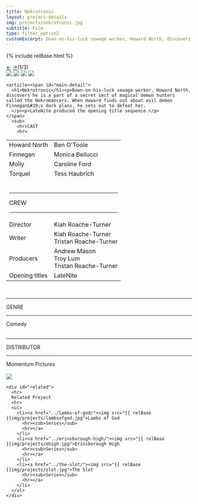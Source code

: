 ```yaml
---
title: Nekrotronic
layout: project-details
img: projects/nekrotronic.jpg
subtitle: Film
type: filter_option2
customExcerpt: Down-on-his-luck sewage worker, Howard North, discovers he is a part of a secret sect of magical demon hunters called the Nekromancers. When Howard finds out about evil demon Finnegan's dark plans, he sets out to defeat her.
---
```

{% include relBase.html %}

  <section id="details">
    <div id="carousel">
      <div id="carousel_controls"><span><a href="#" id="carousel_backward">&larr;</a> <a href="#"
            id="carousel_forward">&rarr;</a></span><span id="pagecount">(1/3)</span></div>
      <div id="carousel_img">
        <img src="{{ relBase }}img/gallery/nekrotronic1.jpg" id="img1">
        <img src="{{ relBase }}img/gallery/nekrotronic2.jpg" id="img2">
        <img src="{{ relBase }}img/gallery/nekrotronic3.jpg" id="img3">
        <img src="{{ relBase }}img/gallery/nekrotronic4.jpg" id="img4">
      </div>
    </div>


    <article><span id="main-detail">
      <h1>Nekrotronic</h1><p>Down-on-his-luck sewage worker, Howard North, discovers he is a part of a secret sect of magical demon hunters called the Nekromancers. When Howard finds out about evil demon Finnegan&#39;s dark plans, he sets out to defeat her.
      </p><p>LateNite produced the opening title sequence.</p>        </span>
      <sub>
        <hr>CAST
        <hr>
<table>
  <tr><td>Howard North</td><td>Ben O&#39;Toole</td></tr>
  <tr><td>Finnegan</td><td>Monica Bellucci</td></tr>
  <tr><td>Molly</td><td>Caroline Ford</td></tr>
  <tr><td>Torquel</td><td>Tess Haubrich</td></tr>
  <tr><td colspan="2"><br><hr>CREW
    <hr></td></tr><tr><td>
        Director</td><td>Kiah Roache-Turner</td></tr><tr><td>
        Writer</td><td>Kiah Roache-Turner<br>Tristan Roache-Turner</td></tr><tr><td>
        Producers</td><td>	Andrew Mason<br>
        Troy Lum<br>
        Tristan Roache-Turner</td></tr>
        <tr><td>Opening titles</td><td>LateNite</td></tr>
      </table><br>
        <hr>GENRE
        <hr>
        Comedy<br>
        <br>
        <hr>DISTRIBUTOR
        <hr>
        Momentum Pictures<br><br>
        <a href="https://www.imdb.com/title/tt7453418/" target="_blank"><img src="{{ relBase }}img/social/imdb.svg" class="imdb"></a>
      </sub>
    </article>

    <div id="related">
      <hr>
      Related Project
      <hr>
      <ul>
        <li><a href="../lambs-of-god/"><img src="{{ relBase }}img/projects/lambsofgod.jpg">Lambs of God
          <hr><sub>Series</sub>
          <hr></a>
        </li>
        <li><a href="../erinsborough-high/"><img src="{{ relBase }}img/projects/ehigh.jpg">Erinsborough High
          <hr><sub>Series</sub>
          <hr></a>
        </li>
        <li><a href="../the-slot/"><img src="{{ relBase }}img/projects/slot.jpg">The Slot
          <hr><sub>Series</sub>
          <hr></a>
        </li>
      </ul>
    </div>
  </section>



  <div id="gradient"></div>
  
